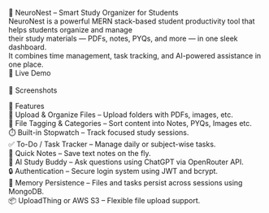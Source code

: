 🧠 NeuroNest – Smart Study Organizer for Students<br/>
NeuroNest is a powerful MERN stack-based student productivity tool that helps students organize and manage <br/>
their study materials — PDFs, notes, PYQs, and more — in one sleek dashboard.<br/>
It combines time management, task tracking, and AI-powered assistance in one place.<br/>
🔗 Live Demo <br/>
    <br/>
📸 Screenshots <br/>

🚀 Features <br/>
📂 Upload & Organize Files – Upload folders with PDFs, images, etc.<br/>
🔖 File Tagging & Categories – Sort content into Notes, PYQs, Images etc.<br/>
⏱️ Built-in Stopwatch – Track focused study sessions.<br/>
✅ To-Do / Task Tracker – Manage daily or subject-wise tasks.<br/>
📝 Quick Notes – Save text notes on the fly.<br/>
🤖 AI Study Buddy – Ask questions using ChatGPT via OpenRouter API.<br/>
🔒 Authentication – Secure login system using JWT and bcrypt.<br/>
🧠 Memory Persistence – Files and tasks persist across sessions using MongoDB.<br/>
📦 UploadThing or AWS S3 – Flexible file upload support.<br/>
